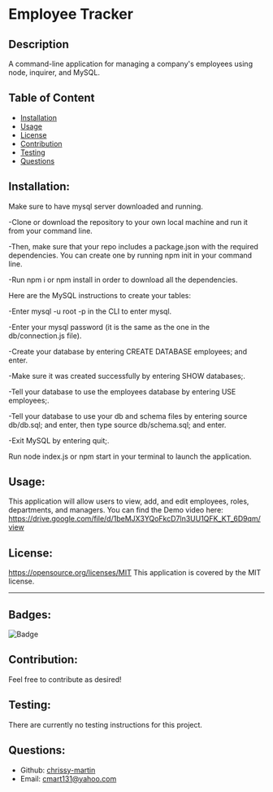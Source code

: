 # Employee Tracker
  

## Description

A command-line application for managing a company's employees using node, inquirer, and MySQL.

## Table of Content
- [Installation](#installation)
- [Usage](#usage)
- [License](#license)
- [Contribution](#contribution)
- [Testing](#testing)
- [Questions](#questions)


## Installation:

Make sure to have mysql server downloaded and running.

-Clone or download the repository to your own local machine and run it from your command line.

-Then, make sure that your repo includes a package.json with the required dependencies. You can create one by running npm init in your command line.

-Run npm i or npm install in order to download all the dependencies.

Here are the MySQL instructions to create your tables:

-Enter mysql -u root -p in the CLI to enter mysql.

-Enter your mysql password (it is the same as the one in the db/connection.js file).

-Create your database by entering CREATE DATABASE employees; and enter.

-Make sure it was created successfully by entering SHOW databases;.

-Tell your database to use the employees database by entering USE employees;.

-Tell your database to use your db and schema files by entering source db/db.sql; and enter, then type source db/schema.sql; and enter.

-Exit MySQL by entering quit;.

Run node index.js or npm start in your terminal to launch the application.

## Usage:

This application will allow users to view, add, and edit employees, roles, departments, and managers. You can find the Demo video here: https://drive.google.com/file/d/1beMJX3YQoFkcD7ln3UU1QFK_KT_6D9qm/view

## License:

https://opensource.org/licenses/MIT
This application is covered by the MIT license.

-----

## Badges:

![Badge](https://img.shields.io/badge/License-MIT-blue.svg)


## Contribution:

Feel free to contribute as desired!


## Testing:

There are currently no testing instructions for this project.


## Questions:

- Github: [chrissy-martin](https://github.com/chrissy-martin)
- Email: cmart131@yahoo.com 